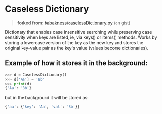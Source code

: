 # Caseless Dictionary
> **forked from:** [babakness/caselessDictionary.py](https://gist.github.com/3901174.git) (on gist)

Dictionary that enables case insensitive searching while preserving case sensitivity 
when keys are listed, ie, via keys() or items() methods. 
Works by storing a lowercase version of the key as the new key and stores the original key-value 
pair as the key's value (values become dictionaries).

## Example of how it stores it in the background:
```python
>>> d = CaselessDictionary()
>>> d['Aa'] = 'Bb'
>>> print(d)
{'Aa': 'Bb'}
```
but in the background it will be stored as:
```python
{'aa': {'key': 'Aa', 'val': 'Bb'}}
```
